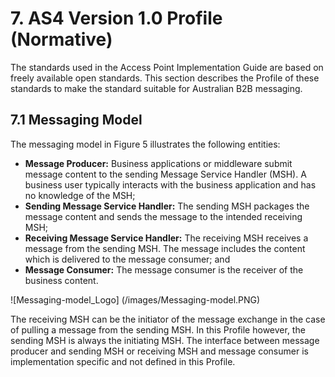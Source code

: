 # 7. AS4 Version 1.0 Profile (Normative) 

The standards used in the Access Point Implementation Guide are based on freely available open standards. This section describes the Profile of these standards to make the standard suitable for Australian B2B messaging. 

## 7.1 Messaging Model 
The messaging model in Figure 5 illustrates the following entities: 
 - **Message Producer:** Business applications or middleware submit message content to the sending Message Service Handler (MSH). A business user typically interacts with the business application and has no knowledge of the MSH; 
 - **Sending Message Service Handler:** The sending MSH packages the message content and sends the message to the intended receiving MSH; 
 - **Receiving Message Service Handler:** The receiving MSH receives a message from the sending MSH. The message includes the content which is delivered to the message consumer; and 
 - **Message Consumer:** The message consumer is the receiver of the business content. 

![Messaging-model_Logo] (/images/Messaging-model.PNG)

The receiving MSH can be the initiator of the message exchange in the case of pulling a message from the sending MSH. In this Profile however, the sending MSH is always the initiating MSH. The interface between message producer and sending MSH or receiving MSH and message consumer is implementation specific and not defined in this Profile. 
